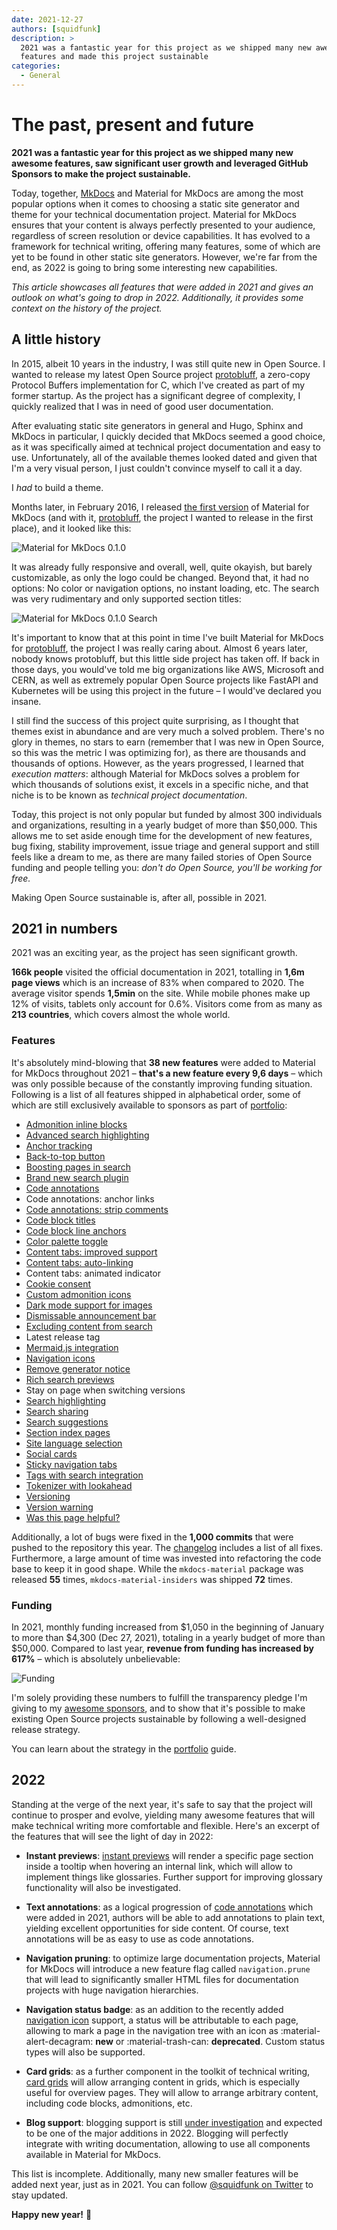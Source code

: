 ```yaml
---
date: 2021-12-27
authors: [squidfunk]
description: >
  2021 was a fantastic year for this project as we shipped many new awesome
  features and made this project sustainable
categories:
  - General
---
```


# The past, present and future

__2021 was a fantastic year for this project as we shipped many new awesome
features, saw significant user growth and leveraged GitHub Sponsors to make the
project sustainable.__

Today, together, [MkDocs] and Material for MkDocs are among the most popular
options when it comes to choosing a static site generator and theme for your
technical documentation project. Material for MkDocs ensures that your
content is always perfectly presented to your audience, regardless of screen
resolution or device capabilities. It has evolved to a framework for technical
writing, offering many features, some of which are yet to be found in other
static site generators. However, we're far from the end, as 2022 is going to
bring some interesting new capabilities.

<!-- more -->

_This article showcases all features that were added in 2021 and gives an
outlook on what's going to drop in 2022. Additionally, it provides some context
on the history of the project._

  [MkDocs]: https://www.mkdocs.org

## A little history

In 2015, albeit 10 years in the industry, I was still quite new in Open Source.
I wanted to release my latest Open Source project [protobluff], a zero-copy
Protocol Buffers implementation for C, which I've created as part of my former
startup. As the project has a significant degree of complexity, I quickly
realized that I was in need of good user documentation.

After evaluating static site generators in general and Hugo, Sphinx and MkDocs
in particular, I quickly decided that MkDocs seemed a good choice, as it was
specifically aimed at technical project documentation and easy to use.
Unfortunately, all of the available themes looked dated and given that I'm a
very visual person, I just couldn't convince myself to call it a day.

I _had_ to build a theme.

Months later, in February 2016, I released [the first version] of Material for
MkDocs (and with it, [protobluff], the project I wanted to release in the first
place), and it looked like this:

![Material for MkDocs 0.1.0][Material for MkDocs 0.1.0]

It was already fully responsive and overall, well, quite okayish, but barely
customizable, as only the logo could be changed. Beyond that, it had no options:
No color or navigation options, no instant loading, etc. The search was very
rudimentary and only supported section titles:

![Material for MkDocs 0.1.0 Search][Material for MkDocs 0.1.0 Search]

It's important to know that at this point in time I've built Material for
MkDocs for [protobluff], the project I was really caring about. Almost 6 years
later, nobody knows protobluff, but this little side project has taken off. If
back in those days, you would've told me big organizations like AWS,
Microsoft and CERN, as well as extremely popular Open Source projects like
FastAPI and Kubernetes will be using this project in the future – I would've
declared you insane.

I still find the success of this project quite surprising, as I thought that
themes exist in abundance and are very much a solved problem. There's no glory
in themes, no stars to earn (remember that I was new in Open Source, so this was
the metric I was optimizing for), as there are thousands and thousands of
options. However, as the years progressed, I learned that _execution matters_:
although Material for MkDocs solves a problem for which thousands of solutions
exist, it excels in a specific niche, and that niche is to be known as
_technical project documentation_.

Today, this project is not only popular but funded by almost 300 individuals
and organizations, resulting in a yearly budget of more than $50,000. This
allows me to set aside enough time for the development of new features,
bug fixing, stability improvement, issue triage and general support and still
feels like a dream to me, as there are many failed stories of Open Source
funding and people telling you: _don't do Open Source, you'll be working for
free._

Making Open Source sustainable is, after all, possible in 2021.

  [the first version]: https://github.com/squidfunk/mkdocs-material/releases/tag/0.1.0
  [Material for MkDocs 0.1.0]: the-past-present-and-future/mkdocs-material-0.1.0.png
  [Material for MkDocs 0.1.0 Search]: the-past-present-and-future/mkdocs-material-0.1.0-search.png
  [protobluff]: https://github.com/squidfunk/protobluff

## 2021 in numbers

2021 was an exciting year, as the project has seen significant growth.

__166k people__ visited the official documentation in 2021, totalling in __1,6m
page views__ which is an increase of 83% when compared to 2020. The average
visitor spends __1,5min__ on the site. While mobile phones make up 12% of
visits, tablets only account for 0.6%. Visitors come from as many as __213
countries__, which covers almost the whole world.

### Features

It's absolutely mind-blowing that __38 new features__ were added to Material
for MkDocs throughout 2021 – __that's a new feature every 9,6 days__ –
which was only possible because of the constantly improving funding situation.
Following is a list of all features shipped in alphabetical order, some of which
are still exclusively available to sponsors as part of [portfolio]:

<div class="mdx-columns" markdown>

- [Admonition inline blocks]
- [Advanced search highlighting]
- [Anchor tracking]
- [Back-to-top button]
- [Boosting pages in search]
- [Brand new search plugin]
- [Code annotations]
- Code annotations: anchor links
- [Code annotations: strip comments]
- [Code block titles]
- [Code block line anchors]
- [Color palette toggle]
- [Content tabs: improved support]
- [Content tabs: auto-linking]
- Content tabs: animated indicator
- [Cookie consent]
- [Custom admonition icons]
- [Dark mode support for images]
- [Dismissable announcement bar]
- [Excluding content from search]
- Latest release tag
- [Mermaid.js integration]
- [Navigation icons]
- [Remove generator notice]
- [Rich search previews]
- Stay on page when switching versions
- [Search highlighting]
- [Search sharing]
- [Search suggestions]
- [Section index pages]
- [Site language selection]
- [Social cards]
- [Sticky navigation tabs]
- [Tags with search integration]
- [Tokenizer with lookahead]
- [Versioning]
- [Version warning]
- [Was this page helpful?]

</div>

Additionally, a lot of bugs were fixed in the __1,000 commits__ that were pushed
to the repository this year. The [changelog] includes a list of all fixes.
Furthermore, a large amount of time was invested into refactoring the code base
to keep it in good shape. While the `mkdocs-material` package was released
__55__ times, `mkdocs-material-insiders` was shipped __72__ times.

  [portfolio]: ../../portfolio/index.md
  [Admonition inline blocks]: ../../reference/admonitions.md#inline-blocks
  [Advanced search highlighting]: search-better-faster-smaller.md#accurate-highlighting
  [Anchor tracking]: ../../setup/setting-up-navigation.md#anchor-tracking
  [Back-to-top button]: ../../setup/setting-up-navigation.md#back-to-top-button
  [Boosting pages in search]: ../../setup/setting-up-site-search.md#search-boosting
  [Brand new search plugin]: search-better-faster-smaller.md
  [Code annotations]: ../../reference/code-blocks.md#adding-annotations
  [Code annotations: strip comments]: ../../reference/code-blocks.md#stripping-comments
  [Code block titles]: ../../reference/code-blocks.md#adding-a-title
  [Code block line anchors]: ../../setup/extensions/python-markdown-extensions.md#anchor-linenums
  [Color palette toggle]: ../../setup/changing-the-colors.md#color-palette-toggle
  [Content tabs: improved support]: ../../reference/content-tabs.md
  [Content tabs: auto-linking]: ../../reference/content-tabs.md#linked-content-tabs
  [Cookie consent]: ../../setup/ensuring-data-privacy.md#cookie-consent
  [Custom admonition icons]: ../../reference/admonitions.md#admonition-icons
  [Dark mode support for images]: ../../reference/images.md#light-and-dark-mode
  [Dismissable announcement bar]: ../../setup/setting-up-the-header.md#mark-as-read
  [Excluding content from search]: ../../setup/setting-up-site-search.md#search-exclusion
  [Mermaid.js integration]: ../../reference/diagrams.md
  [Navigation icons]: ../../reference/index.md#setting-the-page-icon
  [Remove generator notice]: ../../setup/setting-up-the-footer.md#generator-notice
  [Rich search previews]: search-better-faster-smaller.md#rich-search-previews
  [Search highlighting]: ../../setup/setting-up-site-search.md#search-highlighting
  [Search sharing]: ../../setup/setting-up-site-search.md#search-sharing
  [Search suggestions]: ../../setup/setting-up-site-search.md#search-suggestions
  [Section index pages]: ../../setup/setting-up-navigation.md#section-index-pages
  [Site language selection]: ../../setup/changing-the-language.md#site-language-selector
  [Social cards]: ../../setup/setting-up-social-cards.md
  [Sticky navigation tabs]: ../../setup/setting-up-navigation.md#sticky-navigation-tabs
  [Tags with search integration]: ../../setup/setting-up-tags.md
  [Tokenizer with lookahead]: search-better-faster-smaller.md#tokenizer-lookahead
  [Versioning]: ../../setup/setting-up-versioning.md#versioning
  [Version warning]: ../../setup/setting-up-versioning.md#version-warning
  [Was this page helpful?]: ../../setup/setting-up-site-analytics.md#was-this-page-helpful
  [changelog]: ../../changelog/index.md

### Funding

In 2021, monthly funding increased from $1,050 in the beginning of January to
more than $4,300 (Dec 27, 2021), totaling in a yearly budget of more than
$50,000. Compared to last year, __revenue from funding has increased by 617%__
– which is absolutely unbelievable:

![Funding]

  [Funding]: the-past-present-and-future/funding.png

I'm solely providing these numbers to fulfill the transparency pledge I'm giving
to my [awesome sponsors], and to show that it's possible to make existing Open
Source projects sustainable by following a well-designed release strategy.

You can learn about the strategy in the [portfolio] guide.

  [awesome sponsors]: ../../portfolio/index.md#how-to-become-a-sponsor

## 2022

Standing at the verge of the next year, it's safe to say that the project will
continue to prosper and evolve, yielding many awesome features that will make
technical writing more comfortable and flexible. Here's an excerpt of the
features that will see the light of day in 2022:

- __Instant previews__: [instant previews] will render a specific page section
  inside a tooltip when hovering an internal link, which will allow to implement
  things like glossaries. Further support for improving glossary functionality
  will also be investigated.

- __Text annotations__: as a logical progression of [code annotations] which
  were added in 2021, authors will be able to add annotations to plain text,
  yielding excellent opportunities for side content. Of course, text annotations
  will be as easy to use as code annotations.

- __Navigation pruning__: to optimize large documentation projects, Material
  for MkDocs will introduce a new feature flag called `navigation.prune` that
  will lead to significantly smaller HTML files for documentation projects with
  huge navigation hierarchies.

- __Navigation status badge__: as an addition to the recently added
  [navigation icon][Navigation icons] support, a status will be attributable to
  each page, allowing to mark a page in the navigation tree with an icon as
  :material-alert-decagram: __new__ or :material-trash-can: __deprecated__.
  Custom status types will also be supported.

- __Card grids__: as a further component in the toolkit of technical writing,
  [card grids] will allow arranging content in grids, which is especially
  useful for overview pages. They will allow to arrange arbitrary content,
  including code blocks, admonitions, etc.

- __Blog support__: blogging support is still [under investigation] and expected
  to be one of the major additions in 2022. Blogging will perfectly integrate
  with writing documentation, allowing to use all components available in
  Material for MkDocs.

This list is incomplete. Additionally, many new smaller features will be added
next year, just as in 2021. You can follow [@squidfunk on Twitter] to stay
updated.

__Happy new year!__ :tada:

  [Instant previews]: https://twitter.com/squidfunk/status/1466794654213492743
  [card grids]: https://github.com/squidfunk/mkdocs-material/issues/3018
  [under investigation]: https://github.com/squidfunk/mkdocs-material/issues/3353
  [@squidfunk on Twitter]: https://twitter.com/squidfunk
